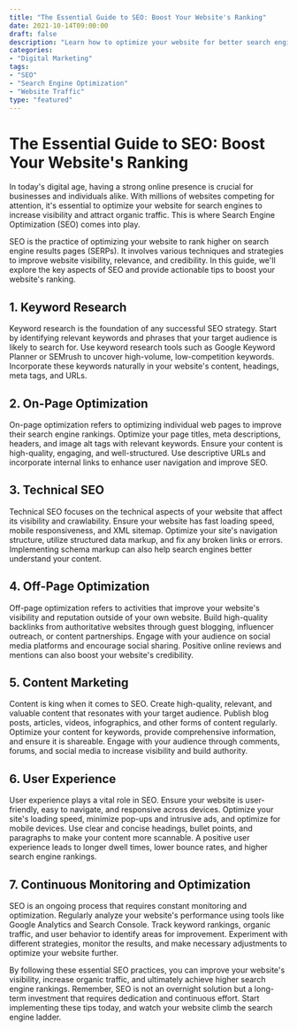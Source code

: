 ```yaml
---
title: "The Essential Guide to SEO: Boost Your Website's Ranking"
date: 2021-10-14T09:00:00
draft: false
description: "Learn how to optimize your website for better search engine rankings and increased organic traffic."
categories:
- "Digital Marketing"
tags:
- "SEO"
- "Search Engine Optimization"
- "Website Traffic"
type: "featured"
---
```


# The Essential Guide to SEO: Boost Your Website's Ranking

In today's digital age, having a strong online presence is crucial for businesses and individuals alike. With millions of websites competing for attention, it's essential to optimize your website for search engines to increase visibility and attract organic traffic. This is where Search Engine Optimization (SEO) comes into play.

SEO is the practice of optimizing your website to rank higher on search engine results pages (SERPs). It involves various techniques and strategies to improve website visibility, relevance, and credibility. In this guide, we'll explore the key aspects of SEO and provide actionable tips to boost your website's ranking.

## 1. Keyword Research

Keyword research is the foundation of any successful SEO strategy. Start by identifying relevant keywords and phrases that your target audience is likely to search for. Use keyword research tools such as Google Keyword Planner or SEMrush to uncover high-volume, low-competition keywords. Incorporate these keywords naturally in your website's content, headings, meta tags, and URLs.

## 2. On-Page Optimization

On-page optimization refers to optimizing individual web pages to improve their search engine rankings. Optimize your page titles, meta descriptions, headers, and image alt tags with relevant keywords. Ensure your content is high-quality, engaging, and well-structured. Use descriptive URLs and incorporate internal links to enhance user navigation and improve SEO.

## 3. Technical SEO

Technical SEO focuses on the technical aspects of your website that affect its visibility and crawlability. Ensure your website has fast loading speed, mobile responsiveness, and XML sitemap. Optimize your site's navigation structure, utilize structured data markup, and fix any broken links or errors. Implementing schema markup can also help search engines better understand your content.

## 4. Off-Page Optimization

Off-page optimization refers to activities that improve your website's visibility and reputation outside of your own website. Build high-quality backlinks from authoritative websites through guest blogging, influencer outreach, or content partnerships. Engage with your audience on social media platforms and encourage social sharing. Positive online reviews and mentions can also boost your website's credibility.

## 5. Content Marketing

Content is king when it comes to SEO. Create high-quality, relevant, and valuable content that resonates with your target audience. Publish blog posts, articles, videos, infographics, and other forms of content regularly. Optimize your content for keywords, provide comprehensive information, and ensure it is shareable. Engage with your audience through comments, forums, and social media to increase visibility and build authority.

## 6. User Experience

User experience plays a vital role in SEO. Ensure your website is user-friendly, easy to navigate, and responsive across devices. Optimize your site's loading speed, minimize pop-ups and intrusive ads, and optimize for mobile devices. Use clear and concise headings, bullet points, and paragraphs to make your content more scannable. A positive user experience leads to longer dwell times, lower bounce rates, and higher search engine rankings.

## 7. Continuous Monitoring and Optimization

SEO is an ongoing process that requires constant monitoring and optimization. Regularly analyze your website's performance using tools like Google Analytics and Search Console. Track keyword rankings, organic traffic, and user behavior to identify areas for improvement. Experiment with different strategies, monitor the results, and make necessary adjustments to optimize your website further.

By following these essential SEO practices, you can improve your website's visibility, increase organic traffic, and ultimately achieve higher search engine rankings. Remember, SEO is not an overnight solution but a long-term investment that requires dedication and continuous effort. Start implementing these tips today, and watch your website climb the search engine ladder.
